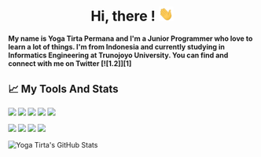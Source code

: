 <h1 align="center"> Hi, there ! <img src="https://raw.githubusercontent.com/Yogatxt552/Yogatxt552/master/wave.gif" width="30px"> </h1>

<h4>My name is Yoga Tirta Permana and I'm a Junior Programmer who love to learn a lot of things. I'm from Indonesia and currently studying in Informatics Engineering at Trunojoyo University. You can find and connect with me on Twitter [![1.2]][1] </h4>

## &#x1f4c8; My Tools And Stats

![](https://img.shields.io/badge/Learn-Python-informational?style=flat&logo=python&logoColor=white&color=ffd700)
![](https://img.shields.io/badge/Learn-HTML5-informational?style=flat&logo=html5&logoColor=white&color=ff4d00)
![](https://img.shields.io/badge/Learn-CSS3-informational?style=flat&logo=css3&logoColor=white&color=2b3595)
![](https://img.shields.io/badge/Learn-JavaScript-informational?style=flat&logo=javascript&logoColor=white&color=f6c90e)
![](https://img.shields.io/badge/Learn-PHP-informational?style=flat&logo=php&logoColor=white&color=7045af)

![](https://img.shields.io/badge/Editor-VS_Code-informational?style=flat&logo=visual-studio-code&logoColor=white&color=0077ff)
![](https://img.shields.io/badge/Bootstrap-Expert-informational?style=flat&logo=bootstrap&logoColor=white&color=39065a)
![](https://img.shields.io/badge/jQuery-Intermediate-informational?style=flat&logo=jquery&logoColor=white&color=182952)
![](https://img.shields.io/badge/Codeigniter-Beginner-informational?style=flat&logo=codeigniter&logoColor=white&color=ff6c00)

<img align="center" src="https://github-readme-stats.vercel.app/api?username=Yogatxt552&show_icons=true&line_height=30&count_private=true&title_color=dddddd&text_color=ffffff&icon_color=0077ff&bg_color=525252" alt="Yoga Tirta's GitHub Stats" />

<!-- links to social media icons -->

<!-- icons with padding -->

[1.1]: http://i.imgur.com/tXSoThF.png "twitter icon with padding"
[2.1]: http://i.imgur.com/0o48UoR.png "github icon with padding"

<!-- icons without padding -->

[1.2]: http://i.imgur.com/wWzX9uB.png "twitter icon without padding"
[2.2]: http://i.imgur.com/9I6NRUm.png "github icon without padding"
[3.2]: https://raw.githubusercontent.com/MartinHeinz/MartinHeinz/master/linkedin-3-16.png "LinkedIn icon without padding"

<!-- links to your social media accounts -->

[1]: https://twitter.com/Martin_Heinz_
[2]: https://github.com/MartinHeinz
[3]: https://www.linkedin.com/in/heinz-martin/

<!-- Resources -->
<!-- Icons: https://simpleicons.org/ -->
<!-- GitHub Stats: https://github.com/anuraghazra/github-readme-stats -->
<!-- Emojis: https://emojipedia.org/emoji/ -->
<!-- HTML Emojis: https://www.fileformat.info/index.htm -->
<!-- Shields: https://shields.io/ -->
<!-- Awesome GitHub Profile README: https://github.com/abhisheknaiidu/awesome-github-profile-readme -->
